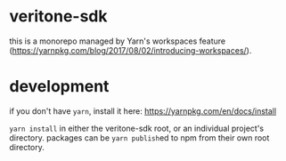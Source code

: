 # veritone-sdk

this is a monorepo managed by Yarn's workspaces feature (https://yarnpkg.com/blog/2017/08/02/introducing-workspaces/).

# development
if you don't have `yarn`, install it here: https://yarnpkg.com/en/docs/install

`yarn install` in either the veritone-sdk root, or an individual project's directory. packages can be `yarn publish`ed to npm from their own root directory.
